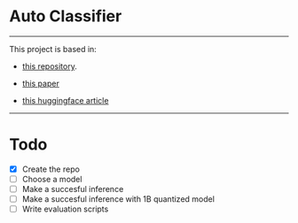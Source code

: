 # Auto Classifier


---

This project is based in:
- [this repository](https://github.com/kyegomez/bitnet?tab=readme-ov-file).

- [this paper](https://arxiv.org/abs/2310.11453)

- [this huggingface article](https://huggingface.co/blog/1_58_llm_extreme_quantization)

---

# Todo
- [x] Create the repo
- [ ] Choose a model
- [ ] Make a succesful inference
- [ ] Make a succesful inference with 1B quantized model
- [ ] Write evaluation scripts